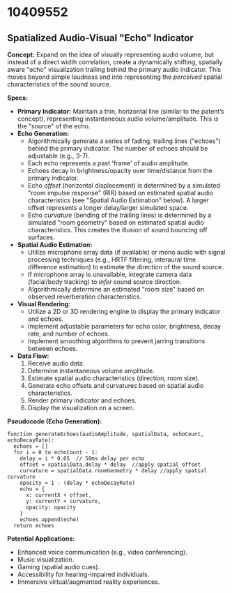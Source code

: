 # 10409552

## Spatialized Audio-Visual "Echo" Indicator

**Concept:** Expand on the idea of visually representing audio volume, but instead of a direct width correlation, create a dynamically shifting, spatially aware "echo" visualization trailing behind the primary audio indicator. This moves beyond simple loudness and into representing the *perceived* spatial characteristics of the sound source.

**Specs:**

*   **Primary Indicator:** Maintain a thin, horizontal line (similar to the patent’s concept), representing instantaneous audio volume/amplitude. This is the "source" of the echo.
*   **Echo Generation:**
    *   Algorithmically generate a series of fading, trailing lines ("echoes") behind the primary indicator. The number of echoes should be adjustable (e.g., 3-7).
    *   Each echo represents a past 'frame' of audio amplitude.
    *   Echoes decay in brightness/opacity over time/distance from the primary indicator.
    *   Echo *offset* (horizontal displacement) is determined by a simulated "room impulse response" (RIR) based on estimated spatial audio characteristics (see "Spatial Audio Estimation" below).  A larger offset represents a longer delay/larger simulated space.
    *   Echo *curvature* (bending of the trailing lines) is determined by a simulated "room geometry" based on estimated spatial audio characteristics. This creates the illusion of sound bouncing off surfaces.
*   **Spatial Audio Estimation:**
    *   Utilize microphone array data (if available) or mono audio with signal processing techniques (e.g., HRTF filtering, interaural time difference estimation) to estimate the direction of the sound source.
    *   If microphone array is unavailable, integrate camera data (facial/body tracking) to *infer* sound source direction.
    *   Algorithmically determine an estimated "room size" based on observed reverberation characteristics.
*   **Visual Rendering:**
    *   Utilize a 2D or 3D rendering engine to display the primary indicator and echoes.
    *   Implement adjustable parameters for echo color, brightness, decay rate, and number of echoes.
    *   Implement smoothing algorithms to prevent jarring transitions between echoes.
*   **Data Flow:**
    1.  Receive audio data.
    2.  Determine instantaneous volume amplitude.
    3.  Estimate spatial audio characteristics (direction, room size).
    4.  Generate echo offsets and curvatures based on spatial audio characteristics.
    5.  Render primary indicator and echoes.
    6.  Display the visualization on a screen.

**Pseudocode (Echo Generation):**

```
function generateEchoes(audioAmplitude, spatialData, echoCount, echoDecayRate):
  echoes = []
  for i = 0 to echoCount - 1:
    delay = i * 0.05  // 50ms delay per echo
    offset = spatialData.delay * delay  //apply spatial offset
    curvature = spatialData.roomGeometry * delay //apply spatial curvature
    opacity = 1 - (delay * echoDecayRate)
    echo = {
      x: currentX + offset,
      y: currentY + curvature,
      opacity: opacity
    }
    echoes.append(echo)
  return echoes
```

**Potential Applications:**

*   Enhanced voice communication (e.g., video conferencing).
*   Music visualization.
*   Gaming (spatial audio cues).
*   Accessibility for hearing-impaired individuals.
*   Immersive virtual/augmented reality experiences.